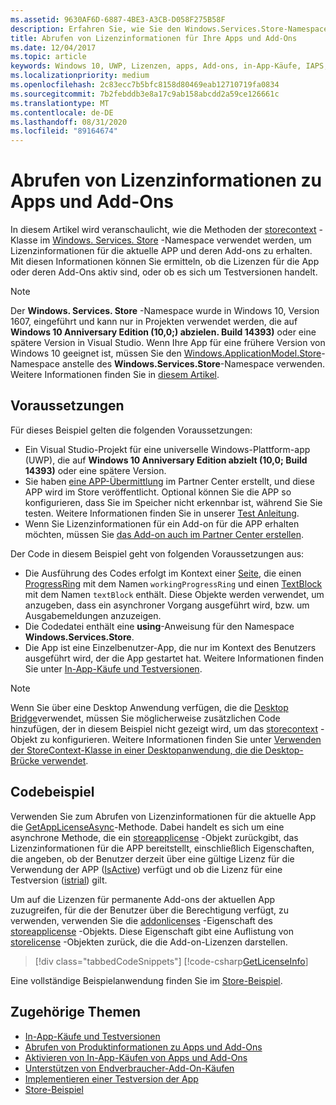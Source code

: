 ```yaml
---
ms.assetid: 9630AF6D-6887-4BE3-A3CB-D058F275B58F
description: Erfahren Sie, wie Sie den Windows.Services.Store-Namespace verwenden, um Lizenzinformationen für die aktuelle App und ihre Add-Ons abzurufen.
title: Abrufen von Lizenzinformationen für Ihre Apps und Add-Ons
ms.date: 12/04/2017
ms.topic: article
keywords: Windows 10, UWP, Lizenzen, apps, Add-ons, in-App-Käufe, IAPS, Windows. Services. Store
ms.localizationpriority: medium
ms.openlocfilehash: 2c83ecc7b5bfc8158d80469eab12710719fa0834
ms.sourcegitcommit: 7b2febddb3e8a17c9ab158abcdd2a59ce126661c
ms.translationtype: MT
ms.contentlocale: de-DE
ms.lasthandoff: 08/31/2020
ms.locfileid: "89164674"
---
```

# <a name="get-license-info-for-apps-and-add-ons"></a>Abrufen von Lizenzinformationen zu Apps und Add-Ons

In diesem Artikel wird veranschaulicht, wie die Methoden der [storecontext](/uwp/api/windows.services.store.storecontext) -Klasse im [Windows. Services. Store](/uwp/api/windows.services.store) -Namespace verwendet werden, um Lizenzinformationen für die aktuelle APP und deren Add-ons zu erhalten. Mit diesen Informationen können Sie ermitteln, ob die Lizenzen für die App oder deren Add-Ons aktiv sind, oder ob es sich um Testversionen handelt.

> [!NOTE]
> Der **Windows. Services. Store** -Namespace wurde in Windows 10, Version 1607, eingeführt und kann nur in Projekten verwendet werden, die auf **Windows 10 Anniversary Edition (10,0;) abzielen. Build 14393)** oder eine spätere Version in Visual Studio. Wenn Ihre App für eine frühere Version von Windows 10 geeignet ist, müssen Sie den [Windows.ApplicationModel.Store](/uwp/api/windows.applicationmodel.store)-Namespace anstelle des **Windows.Services.Store**-Namespace verwenden. Weitere Informationen finden Sie in [diesem Artikel](in-app-purchases-and-trials-using-the-windows-applicationmodel-store-namespace.md).

## <a name="prerequisites"></a>Voraussetzungen

Für dieses Beispiel gelten die folgenden Voraussetzungen:
* Ein Visual Studio-Projekt für eine universelle Windows-Plattform-app (UWP), die auf **Windows 10 Anniversary Edition abzielt (10,0; Build 14393)** oder eine spätere Version.
* Sie haben [eine APP-Übermittlung](../publish/app-submissions.md) im Partner Center erstellt, und diese APP wird im Store veröffentlicht. Optional können Sie die APP so konfigurieren, dass Sie im Speicher nicht erkennbar ist, während Sie Sie testen. Weitere Informationen finden Sie in unserer [Test Anleitung](in-app-purchases-and-trials.md#testing).
* Wenn Sie Lizenzinformationen für ein Add-on für die APP erhalten möchten, müssen Sie [das Add-on auch im Partner Center erstellen](../publish/add-on-submissions.md).

Der Code in diesem Beispiel geht von folgenden Voraussetzungen aus:
* Die Ausführung des Codes erfolgt im Kontext einer [Seite](/uwp/api/windows.ui.xaml.controls.page), die einen [ProgressRing](/uwp/api/windows.ui.xaml.controls.progressring) mit dem Namen ```workingProgressRing``` und einen [TextBlock](/uwp/api/windows.ui.xaml.controls.textblock) mit dem Namen ```textBlock``` enthält. Diese Objekte werden verwendet, um anzugeben, dass ein asynchroner Vorgang ausgeführt wird, bzw. um Ausgabemeldungen anzuzeigen.
* Die Codedatei enthält eine **using**-Anweisung für den Namespace **Windows.Services.Store**.
* Die App ist eine Einzelbenutzer-App, die nur im Kontext des Benutzers ausgeführt wird, der die App gestartet hat. Weitere Informationen finden Sie unter [In-App-Käufe und Testversionen](in-app-purchases-and-trials.md#api_intro).

> [!NOTE]
> Wenn Sie über eine Desktop Anwendung verfügen, die die [Desktop Bridge](https://developer.microsoft.com/windows/bridges/desktop)verwendet, müssen Sie möglicherweise zusätzlichen Code hinzufügen, der in diesem Beispiel nicht gezeigt wird, um das [storecontext](/uwp/api/windows.services.store.storecontext) -Objekt zu konfigurieren. Weitere Informationen finden Sie unter [Verwenden der StoreContext-Klasse in einer Desktopanwendung, die die Desktop-Brücke verwendet](in-app-purchases-and-trials.md#desktop).

## <a name="code-example"></a>Codebeispiel

Verwenden Sie zum Abrufen von Lizenzinformationen für die aktuelle App die [GetAppLicenseAsync](/uwp/api/windows.services.store.storecontext.getapplicenseasync)-Methode. Dabei handelt es sich um eine asynchrone Methode, die ein [storeapplicense](/uwp/api/windows.services.store.storeapplicense) -Objekt zurückgibt, das Lizenzinformationen für die APP bereitstellt, einschließlich Eigenschaften, die angeben, ob der Benutzer derzeit über eine gültige Lizenz für die Verwendung der APP ([IsActive](/uwp/api/windows.services.store.storeapplicense.isactive)) verfügt und ob die Lizenz für eine Testversion ([istrial](/uwp/api/windows.services.store.storeapplicense.istrial)) gilt.

Um auf die Lizenzen für permanente Add-ons der aktuellen App zuzugreifen, für die der Benutzer über die Berechtigung verfügt, zu verwenden, verwenden Sie die [addonlicenses](/uwp/api/windows.services.store.storeapplicense.addonlicenses) -Eigenschaft des [storeapplicense](/uwp/api/windows.services.store.storeapplicense) -Objekts. Diese Eigenschaft gibt eine Auflistung von [storelicense](/uwp/api/windows.services.store.storelicense) -Objekten zurück, die die Add-on-Lizenzen darstellen.

> [!div class="tabbedCodeSnippets"]
[!code-csharp[GetLicenseInfo](./code/InAppPurchasesAndLicenses_RS1/cs/GetLicenseInfoPage.xaml.cs#GetLicenseInfo)]

Eine vollständige Beispielanwendung finden Sie im [Store-Beispiel](https://github.com/Microsoft/Windows-universal-samples/tree/master/Samples/Store).

## <a name="related-topics"></a>Zugehörige Themen

* [In-App-Käufe und Testversionen](in-app-purchases-and-trials.md)
* [Abrufen von Produktinformationen zu Apps und Add-Ons](get-product-info-for-apps-and-add-ons.md)
* [Aktivieren von In-App-Käufen von Apps und Add-Ons](enable-in-app-purchases-of-apps-and-add-ons.md)
* [Unterstützen von Endverbraucher-Add-On-Käufen](enable-consumable-add-on-purchases.md)
* [Implementieren einer Testversion der App](implement-a-trial-version-of-your-app.md)
* [Store-Beispiel](https://github.com/Microsoft/Windows-universal-samples/tree/master/Samples/Store)